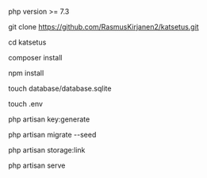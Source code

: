php version >= 7.3

git clone https://github.com/RasmusKirjanen2/katsetus.git

cd katsetus

composer install

npm install

touch database/database.sqlite

touch .env

php artisan key:generate

php artisan migrate --seed

php artisan storage:link

php artisan serve

